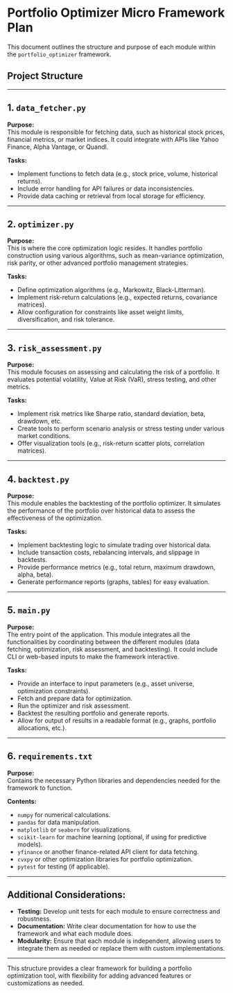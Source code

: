 # Portfolio Optimizer Micro Framework Plan

This document outlines the structure and purpose of each module within the `portfolio_optimizer` framework.

## Project Structure


---

## 1. `data_fetcher.py`
**Purpose:**  
This module is responsible for fetching data, such as historical stock prices, financial metrics, or market indices. It could integrate with APIs like Yahoo Finance, Alpha Vantage, or Quandl.

**Tasks:**
- Implement functions to fetch data (e.g., stock price, volume, historical returns).
- Include error handling for API failures or data inconsistencies.
- Provide data caching or retrieval from local storage for efficiency.

---

## 2. `optimizer.py`
**Purpose:**  
This is where the core optimization logic resides. It handles portfolio construction using various algorithms, such as mean-variance optimization, risk parity, or other advanced portfolio management strategies.

**Tasks:**
- Define optimization algorithms (e.g., Markowitz, Black-Litterman).
- Implement risk-return calculations (e.g., expected returns, covariance matrices).
- Allow configuration for constraints like asset weight limits, diversification, and risk tolerance.

---

## 3. `risk_assessment.py`
**Purpose:**  
This module focuses on assessing and calculating the risk of a portfolio. It evaluates potential volatility, Value at Risk (VaR), stress testing, and other metrics.

**Tasks:**
- Implement risk metrics like Sharpe ratio, standard deviation, beta, drawdown, etc.
- Create tools to perform scenario analysis or stress testing under various market conditions.
- Offer visualization tools (e.g., risk-return scatter plots, correlation matrices).

---

## 4. `backtest.py`
**Purpose:**  
This module enables the backtesting of the portfolio optimizer. It simulates the performance of the portfolio over historical data to assess the effectiveness of the optimization.

**Tasks:**
- Implement backtesting logic to simulate trading over historical data.
- Include transaction costs, rebalancing intervals, and slippage in backtests.
- Provide performance metrics (e.g., total return, maximum drawdown, alpha, beta).
- Generate performance reports (graphs, tables) for easy evaluation.

---

## 5. `main.py`
**Purpose:**  
The entry point of the application. This module integrates all the functionalities by coordinating between the different modules (data fetching, optimization, risk assessment, and backtesting). It could include CLI or web-based inputs to make the framework interactive.

**Tasks:**
- Provide an interface to input parameters (e.g., asset universe, optimization constraints).
- Fetch and prepare data for optimization.
- Run the optimizer and risk assessment.
- Backtest the resulting portfolio and generate reports.
- Allow for output of results in a readable format (e.g., graphs, portfolio allocations, etc.).

---

## 6. `requirements.txt`
**Purpose:**  
Contains the necessary Python libraries and dependencies needed for the framework to function.

**Contents:**
- `numpy` for numerical calculations.
- `pandas` for data manipulation.
- `matplotlib` or `seaborn` for visualizations.
- `scikit-learn` for machine learning (optional, if using for predictive models).
- `yfinance` or another finance-related API client for data fetching.
- `cvxpy` or other optimization libraries for portfolio optimization.
- `pytest` for testing (if applicable).

---

## Additional Considerations:
- **Testing:** Develop unit tests for each module to ensure correctness and robustness.
- **Documentation:** Write clear documentation for how to use the framework and what each module does.
- **Modularity:** Ensure that each module is independent, allowing users to integrate them as needed or replace them with custom implementations.

---

This structure provides a clear framework for building a portfolio optimization tool, with flexibility for adding advanced features or customizations as needed.
